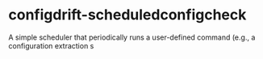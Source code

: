 # configdrift-scheduledconfigcheck
A simple scheduler that periodically runs a user-defined command (e.g., a configuration extraction s
